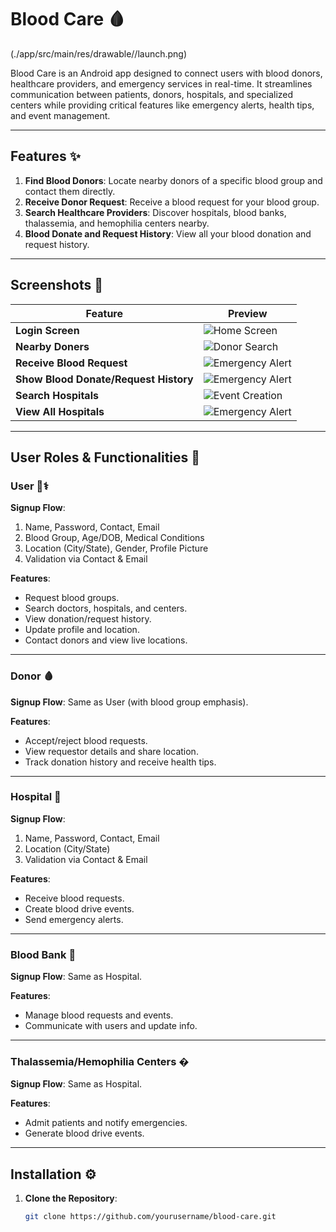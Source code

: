 # Blood Care 🩸
(./app/src/main/res/drawable//launch.png) 

Blood Care is an Android app designed to connect users with blood donors, healthcare providers, and emergency services in real-time. It streamlines communication between patients, donors, hospitals, and specialized centers while providing critical features like emergency alerts, health tips, and event management.

---

## Features ✨
1. **Find Blood Donors**: Locate nearby donors of a specific blood group and contact them directly.
2. **Receive Donor Request**: Receive a blood request for your blood group.
3. **Search Healthcare Providers**: Discover hospitals, blood banks, thalassemia, and hemophilia centers nearby.
4. **Blood Donate and Request History**: View all your blood donation and request history.

---

## Screenshots 📱

| Feature | Preview |
|---------|---------|
| **Login Screen** | ![Home Screen](./app/src/main/res/drawable//login.png) |
| **Nearby Doners** | ![Donor Search](./app/src/main/res/drawable//nearby_donor.png) |
| **Receive Blood Request** | ![Emergency Alert](./app/src/main/res/drawable//rev_req.png) |
| **Show Blood Donate/Request History** | ![Emergency Alert](./app/src/main/res/drawable//req_hist.png) |
| **Search Hospitals** | ![Event Creation](./app/src/main/res/drawable//search_hop.jpg) |
| **View All Hospitals** | ![Emergency Alert](./app/src/main/res/drawable//hospital.png) |


---

## User Roles & Functionalities 👥

### **User** 🧑⚕️
**Signup Flow**:
1. Name, Password, Contact, Email
2. Blood Group, Age/DOB, Medical Conditions
3. Location (City/State), Gender, Profile Picture
4. Validation via Contact & Email

**Features**:
- Request blood groups.
- Search doctors, hospitals, and centers.
- View donation/request history.
- Update profile and location.
- Contact donors and view live locations.

---

### **Donor** 🩸
**Signup Flow**: Same as User (with blood group emphasis).

**Features**:
- Accept/reject blood requests.
- View requestor details and share location.
- Track donation history and receive health tips.

---

### **Hospital** 🏥
**Signup Flow**:
1. Name, Password, Contact, Email
2. Location (City/State)
3. Validation via Contact & Email

**Features**:
- Receive blood requests.
- Create blood drive events.
- Send emergency alerts.

---

### **Blood Bank** 🏪
**Signup Flow**: Same as Hospital.

**Features**:
- Manage blood requests and events.
- Communicate with users and update info.

---

### **Thalassemia/Hemophilia Centers** �
**Signup Flow**: Same as Hospital.

**Features**:
- Admit patients and notify emergencies.
- Generate blood drive events.

---

## Installation ⚙️
1. **Clone the Repository**:
   ```bash
   git clone https://github.com/yourusername/blood-care.git
